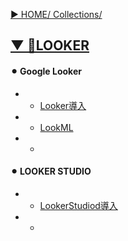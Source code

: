 [▶︎ HOME/ Collections/](https://gitpress.io/@sh16ma/collections)


## [▼ 🫧LOOKER](https://gitpress.io/c/looker/)
#### ⚫︎ Google Looker
- - [Looker導入](looker_init.md)
- - [LookML](lookml.md)
- - []()

#### ⚫︎ LOOKER STUDIO
- - [LookerStudiod導入](lookerstudio_init.md)
- - []()
